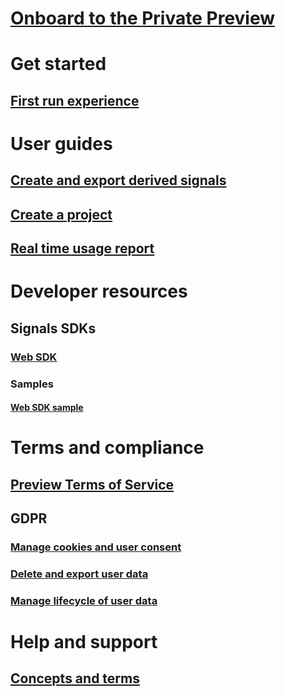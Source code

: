 <!--
# Take a tour
## [What is Product Insights?](xref:developers/quick-starts/what-is)
## [Who is using Product Insights?](xref:developers/quick-starts/who-uses)
## [How do I get started?](xref:developers/quick-starts/how-to-get-started)
-->

<!--
# Get started
## [Create your team](xref:developers/quick-starts/create-a-team)
## [Send your signal](xref:developers/quick-starts/1_view-signals)
## [Analyze your data](xref:developers/tutorials/create-dashboard)
## [Gain insights](xref:developers/quick-starts/3_get-insights)
-->

<!-- # Do more -->

<!--
## Explore samples
### [Explore in-built samples](xref:developers/tutorials/explore-samples)
-->

<!--
## Send signals
### [Import signals from other fabrics](xref:developers/tutorials/import-signals)
### [Send signals using SDKs](xref:developers/tutorials/send-additional-signals)
### [Enrich your data with CDS](xref:developers/tutorials/enrichment)
### [Get API token/Ingestion key](xref:developers/downloads/api-token)
### [Understand our ingestion schema](xref:developers/tutorials/ingestion-schema)
-->

<!--
## Analyze data
### [Explore your data](xref:developers/tutorials/exploredraft)
### [Create charts and dashboards](xref:developers/tutorials/editchart)
### [Collaborate on your insights](xref:developers/tutorials/collaborate)
-->

<!--
## Gain insights
### [Fix data gaps](xref:developers/tutorials/insights-fix-data-gaps)
### [Smooth data](xref:developers/tutorials/insights-smooth-data)
### [Run comparisons](xref:developers/tutorials/insights-run-comparisons)
### [Analyze data using expressions](xref:developers/tutorials/expressions)
-->

<!--
## Export signals and insights
### [Export to Azure Data Lake Storage](xref:developers/tutorials/ADLS-Export)
### [Export to Power BI](xref:developers/tutorials/exportpowerbi)
### [Embed in Dynamics 365](xref:developers/tutorials/embed)
-->

<!-- ## [Manage teams and projects](xref:developers/dev-resources/manage-teams) -->

<!-- ## [Administer organizations with Microsoft accounts](xref:topics/msa-organization-administration) -->

<!-- # [Video curriculum](xref:developers/tutorials/video-curriculum) -->

# [Onboard to the Private Preview](xref:topics/onboarding-guidance)

# Get started
## [First run experience](xref:topics/first-run-experience)

# User guides
## [Create and export derived signals](xref:topics/derived-signals)
## [Create a project](xref:topics/create-project)
## [Real time usage report](xref:topics/real-time-usage-report)

# Developer resources
<!-- ## [Quick links](xref:developers/dev-resources/index) -->

## Signals SDKs
<!-- ### [Downloads](xref:developers/dev-resources/downloads) -->

<!--### [Tutorials](xref:developers/downloads/tutorials/index) -->
### [Web SDK](xref:topics/getting-started-websdk)
<!--
#### [Android (mobile, Java)](xref:developers/downloads/android-java)
#### [iOS/macOS (Objective-C)](xref:developers/downloads/ios-objc)
#### [.NET](xref:developers/downloads/dotnet)
#### [Python](xref:developers/downloads/python)
#### [Web/React (JavaScript)](xref:developers/downloads/js)
-->

### Samples
<!--
#### [Android SDK sample](xref:developers/downloads/android-java-sample)
#### [iOS/macOS SDK sample](xref:developers/downloads/ios-objc-sample)
#### [.NET SDK sample](xref:developers/downloads/dotnet-sample)
#### [Python SDK sample](xref:developers/downloads/python-sample)
#### [Web/React SDK sample](xref:developers/downloads/js-sample)
-->
#### [Web SDK sample](xref:topics/websdk-sample)

<!--
## [Event sending tool](xref:developers/downloads/ingest)
## [Drag and drop tool](xref:developers/tutorials/csv-drag-drop)
## [Azure IoT/Event hubs](xref:developers/downloads/iot-hub)
-->

# Terms and compliance
<!-- ## [Terms of service](xref:developers/articles/terms-of-service) -->
## [Preview Terms of Service](xref:developers/articles/terms-of-service)

## GDPR
### [Manage cookies and user consent](xref:topics/user-consent-storage)
### [Delete and export user data](xref:topics/delete-export-signal-data)
### [Manage lifecycle of user data](xref:topics/control-lifecycle)
<!--
### [Delete and export user data](xref:developers/articles/delete-export)
### [Manage lifecycle of user data](xref:developers/articles/user-content)
## [Product limitations for public preview](xref:developers/tutorials/product-preview-limitations)
-->

# Help and support
## [Concepts and terms](xref:topics/concepts-terminology)
<!--
## [Contact us](xref:developers/customer-care/support)
## [Engage community](xref:developers/customer-care/community)
## [Supported languages](xref:developers/customer-care/supported-lang)
## [Signal throttling volume](xref:developers/customer-care/signal-volume)
-->

